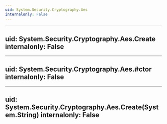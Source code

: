 ```yaml
---
uid: System.Security.Cryptography.Aes
internalonly: False
---
```


---
uid: System.Security.Cryptography.Aes.Create
internalonly: False
---

---
uid: System.Security.Cryptography.Aes.#ctor
internalonly: False
---

---
uid: System.Security.Cryptography.Aes.Create(System.String)
internalonly: False
---
